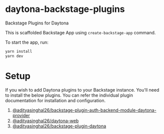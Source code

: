 # daytona-backstage-plugins
Backstage Plugins for Daytona

This is scaffolded Backstage App using `create-backstage-app` command. 

To start the app, run:

```sh
yarn install
yarn dev
```

# Setup

If you wish to add Daytona plugins to your Backstage instance. You'll need to install the below plugins. You can refer the individual plugin documentation for installation and configuration.

1. [@adityasinghal26/backstage-plugin-auth-backend-module-daytona-provider](https://www.npmjs.com/package/@adityasinghal26/backstage-plugin-auth-backend-module-daytona-provider)
2. [@adityasinghal26/daytona-web](https://www.npmjs.com/package/@adityasinghal26/daytona-web)
3. [@adityasinghal26/backstage-plugin-daytona](https://www.npmjs.com/package/@adityasinghal26/backstage-plugin-daytona)
